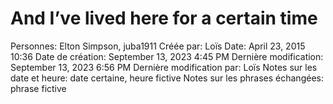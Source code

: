# And I’ve lived here for a certain time

Personnes: Elton Simpson, juba1911
Créée par: Loïs
Date: April 23, 2015 10:36
Date de création: September 13, 2023 4:45 PM
Dernière modification: September 13, 2023 6:56 PM
Dernière modification par: Loïs
Notes sur les date et heure: date certaine, heure fictive
Notes sur les phrases échangées: phrase fictive